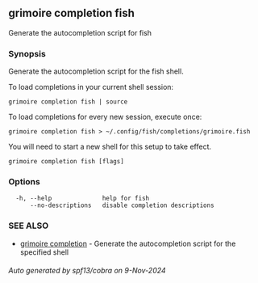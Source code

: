 ## grimoire completion fish

Generate the autocompletion script for fish

### Synopsis

Generate the autocompletion script for the fish shell.

To load completions in your current shell session:

	grimoire completion fish | source

To load completions for every new session, execute once:

	grimoire completion fish > ~/.config/fish/completions/grimoire.fish

You will need to start a new shell for this setup to take effect.


```
grimoire completion fish [flags]
```

### Options

```
  -h, --help              help for fish
      --no-descriptions   disable completion descriptions
```

### SEE ALSO

* [grimoire completion](grimoire_completion.md)	 - Generate the autocompletion script for the specified shell

###### Auto generated by spf13/cobra on 9-Nov-2024
